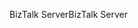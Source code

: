 <span data-ttu-id="d3a33-101">BizTalk Server</span><span class="sxs-lookup"><span data-stu-id="d3a33-101">BizTalk Server</span></span>